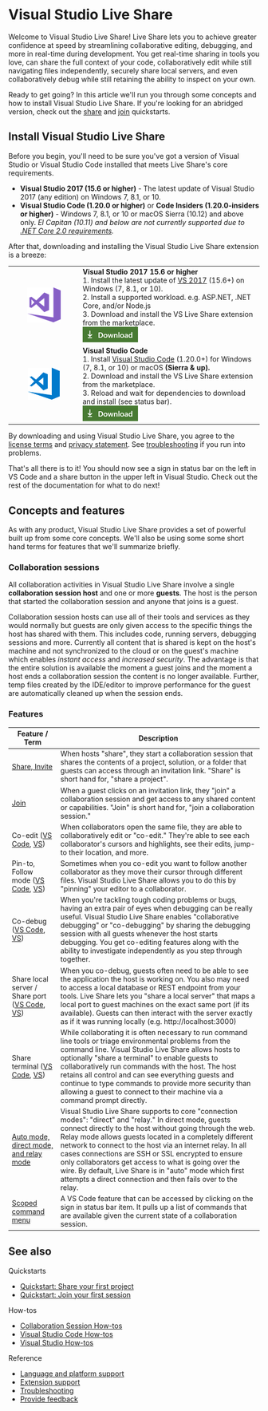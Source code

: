 <!--
Copyright © Microsoft Corporation
All rights reserved.
Creative Commons Attribution 4.0 License (International): https://creativecommons.org/licenses/by/4.0/legalcode
-->

# Visual Studio Live Share

Welcome to Visual Studio Live Share! Live Share lets you to achieve greater confidence at speed by streamlining collaborative editing, debugging, and more in real-time during development. You get real-time sharing in tools you love, can share the full context of your code, collaboratively edit while still navigating files independently, securely share local servers, and even collaboratively debug while still retaining the ability to inspect on your own.

Ready to get going? In this article we'll run you through some concepts and how to install Visual Studio Live Share. If you're looking for an abridged version, check out the [share](quick-start-share.md) and [join](quick-start-join.md) quickstarts.

## Install Visual Studio Live Share

Before you begin, you'll need to be sure you've got a version of Visual Studio or Visual Studio Code installed that meets Live Share's core requirements.

- **Visual Studio 2017 (15.6 or higher)** - The latest update of Visual Studio 2017 (any edition) on Windows 7, 8.1, or 10.
- **Visual Studio Code (1.20.0 or higher)** or **Code Insiders (1.20.0-insiders or higher)** - Windows 7, 8.1, or 10 or macOS Sierra (10.12) and above only.  _El Capitan (10.11) and below are not currently supported due to [.NET Core 2.0 requirements](https://github.com/dotnet/core/blob/master/release-notes/2.0/2.0-supported-os.md)._

After that, downloading and installing the Visual Studio Live Share extension is a breeze:

<table style="width: 100%; border-style: none;">
<tr>
    <td style="width: 128px; text-align: center; border:none;"><img src="media/vs-icon.png" /></td>
    <td>
        <strong>Visual Studio 2017 15.6 or higher</strong><br />
       1. Install the latest update of <a href="https://www.visualstudio.com/vs/">VS 2017</a> (15.6+) on Windows (7, 8.1, or 10).<br/>
       2. Install a supported workload. e.g. ASP.NET, .NET Core, and/or Node.js<br />
       3. Download and install the VS Live Share extension from the marketplace. <br />
       <a href="https://aka.ms/vsls-dl/vs"><img style="padding: 0; spacing: 0;" src="media/download.png"></a><br />
    </td>
</tr>
<tr>
    <td style="width: 128px; text-align: center; border:none;"><img src="media/vscode-icon.png" /></td>
    <td>
        <strong>Visual Studio Code</strong><br />
        1. Install <a href="https://code.visualstudio.com/">Visual Studio Code</a> (1.20.0+) for Windows (7, 8.1, or 10) or macOS <b>(Sierra & up).</b><br />
        2. Download and install the VS Live Share extension from the marketplace. <br />
        3. Reload and wait for dependencies to download and install (see status bar).<br />
        <a href="https://aka.ms/vsls-dl/vscode"><img src="media/download.png"></a>
    </td>
</tr>
</table>

By downloading and using Visual Studio Live Share, you agree to the [license terms](https://aka.ms/vsls-license) and [privacy statement](https://www.microsoft.com/en-us/privacystatement/EnterpriseDev/default.aspx). See [troubleshooting](https://aka.ms/vsls-troubleshooting) if you run into problems.

That's all there is to it! You should now see a sign in status bar on the left in VS Code and a share button in the upper left in Visual Studio. Check out the rest of the documentation for what to do next!
## Concepts and features

As with any product, Visual Studio Live Share provides a set of powerful built up from some core concepts. We'll also be using some  some short hand terms for features that we'll summarize briefly.

### Collaboration sessions

All collaboration activities in Visual Studio Live Share involve a single **collaboration session host** and one or more **guests**. The host is the person that started the collaboration session and anyone that joins is a guest.

Collaboration session hosts can use all of their tools and services as they would normally but guests are only given access to the specific things the host has shared with them. This includes code, running servers, debugging sessions and more.  Currently all content that is shared is kept on the host's machine and not synchronized to the cloud or on the guest's machine which enables _instant access_ and _increased security_.  The advantage is that the entire solution is available the moment a guest joins and the moment a host ends a collaboration session the content is no longer available. Further, temp files created by the IDE/editor to improve performance for the guest are automatically cleaned up when the session ends.

### Features

| Feature / Term | Description |
|---------|-------------|
| [Share, Invite](collab-session.md#share-a-project) | When hosts "share", they start a collaboration session that shares the contents of a project, solution, or a folder that guests can access through an invitation link. "Share" is short hand for, "share a project". |
| [Join](collab-session.md#join-a-collaboration-session) | When a guest clicks on an invitation link, they "join" a collaboration session and get access to any shared content or capabilities. "Join" is short hand for, "join a collaboration session." |
| Co-edit ([VS Code](collab-vscode.md#co-edit), [VS](collab-vs.md#co-edit)) | When collaborators open the same file, they are able to collaboratively edit or "co-edit." They're able to see each collaborator's cursors and highlights, see their edits, jump-to their location, and more. |
| Pin-to, Follow mode ([VS Code](collab-vscode.md#follow-a-collaborator-via-pinning), [VS](collab-vs.md#follow-a-collaborator-via-pinning)) | Sometimes when you co-edit you want to follow another collaborator as they move their cursor through different files. Visual Studio Live Share allows you to do this by "pinning" your editor to a collaborator. |
| Co-debug ([VS Code](collab-vscode.md#co-debug), [VS](collab-vs.md#co-debug))| When you're tackling tough coding problems or bugs, having an extra pair of eyes when debugging can be really useful. Visual Studio Live Share enables "collaborative debugging" or "co-debugging" by sharing the debugging session with all guests whenever the host starts debugging. You get co-editing features along with the ability to investigate independently as you step through together.  |
| Share local server / Share port ([VS Code](collab-vscode.md#share-a-local-server), [VS](collab-vs.md#share-a-local-server)) | When you co-debug, guests often need to be able to see the application the host is working on. You also may need to access a local database or REST endpoint from your tools. Live Share lets you "share a local server" that maps a local port to guest machines on the exact same port (if its available). Guests can then interact with the server exactly as if it was running locally (e.g. http://localhost:3000) |
| Share terminal ([VS Code](collab-vscode.md#share-a-terminal), [VS](collab-vs.md#share-a-terminal)) | While collaborating it is often necessary to run command line tools or triage environmental problems from the command line. Visual Studio Live Share allows hosts to optionally "share a terminal" to enable guests to collaboratively run commands with the host. The host retains all control and can see everything guests and continue to type commands to provide more security than allowing a guest to connect to their machine via a command prompt directly. |
| [Auto mode, direct mode, and relay mode](collab-session.md#change-the-connection-mode) | Visual Studio Live Share supports to core "connection modes": "direct" and "relay." In direct mode, guests connect directly to the host without going through the web. Relay mode allows guests located in a completely different network to connect to the host via an internet relay. In all cases connections are SSH or SSL encrypted to ensure only collaborators get access to what is going over the wire. By default, Live Share is in "auto" mode which first attempts a direct connection and then fails over to the relay. |
| [Scoped command menu](collab-vscode.md#use-the-scoped-command-menu) | A VS Code feature that can be accessed by clicking on the sign in status bar item. It pulls up a list of commands that are available given the current state of a collaboration session. |

## See also

Quickstarts
- [Quickstart: Share your first project](quick-start-share.md)
- [Quickstart: Join your first session](quick-start-join.md)

How-tos
- [Collaboration Session How-tos](collab-session.md)
- [Visual Studio Code How-tos](collab-vscode.md)
- [Visual Studio How-tos](collab-vsmd)

Reference
- [Language and platform support](platform-support.md)
- [Extension support](extensions.md)
- [Troubleshooting](troubleshooting.md)
- [Provide feedback](support.md)